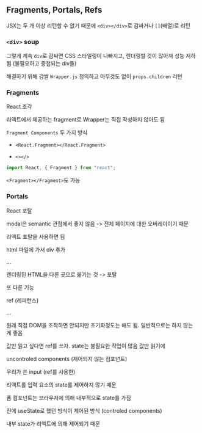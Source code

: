## Fragments, Portals, Refs

JSX는 두 개 이상 리턴할 수 없기 때문에 `<div></div>`로 감싸거나 `[]`(배열)로 리턴

### `<div>` soup

그렇게 계속 `div`로 감싸면 CSS 스타일링이 나빠지고, 렌더링할 것이 많아져 성능 저하됨 (불필요하고 중첩되는 div들)

해결하기 위해 감쌀 `Wrapper.js` 정의하고 아무것도 없이 `props.children` 리턴



### Fragments

React 조각

리액트에서 제공하는 fragment로 Wrapper는 직접 작성하지 않아도 됨

`Fragment Components` 두 가지 방식

- `<React.Fragment></React.Fragment>`

- `<></>`

```javascript
import React, { Fragment } from "react";
```

`<Fragment></Fragment>`도 가능



### Portals

React 포탈









modal은 semantic 관점에서 좋지 않음 -> 전체 페이지에 대한 오버레이이기 때문

리액트 포탈을 사용하면 됨

html 파일에 가서 div 추가

...



렌더링된 HTML을 다른 곳으로 옮기는 것 -> 포탈



또 다른 기능

ref (레퍼런스)

...

원래 직접 DOM을 조작하면 안되지만 초기화정도는 해도 됨. 일반적으로는 하지 않는 게 좋음

값만 읽고 싶다면 ref를 쓰자. state는 불필요한 작업이 많음 값만 읽기에



uncontroled components (제어되지 않는 컴포넌트)

우리가 쓴 input (ref를 사용한)

리액트롤 입력 요소의 state를 제어하지 않기 때문

폼 컴포넌트는 브라우저에 의해 내부적으로 state를 가짐

전에 useState로 했던 방식이 제어된 방식 (controled components)

내부 state가 리액트에 의해 제어되기 때문




